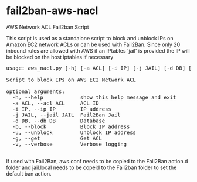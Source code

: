 # fail2ban-aws-nacl
AWS Network ACL Fail2ban Script

This script is used as a standalone script to block and unblock IPs on Amazon EC2 network ACLs or can be used with Fail2Ban. Since only 20 inbound rules are allowed with AWS if an IPtables 'jail' is provided the IP will be blocked on the host iptables 
if necessary

<pre>
usage: aws_nacl.py [-h] [-a ACL] [-i IP] [-j JAIL] [-d DB] [-b] [-u] [-g] [-v]

Script to block IPs on AWS EC2 Network ACL

optional arguments:
  -h, --help            show this help message and exit
  -a ACL, --acl ACL     ACL ID
  -i IP, --ip IP        IP address
  -j JAIL, --jail JAIL  Fail2Ban Jail
  -d DB, --db DB        Database
  -b, --block           Block IP address
  -u, --unblock         Unblock IP address
  -g, --get             Get ACL
  -v, --verbose         Verbose logging
  </pre>
  
  If used with Fail2Ban, aws.conf needs to be copied to the Fail2Ban action.d folder and jail.local needs to be copeid to the Fail2ban folder to set the default ban action.
  
  
